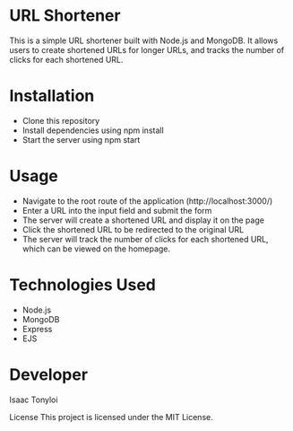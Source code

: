 # URL Shortener
This is a simple URL shortener built with Node.js and MongoDB. It allows users to create shortened URLs for longer URLs, and tracks the number of clicks for each shortened URL.

# Installation
- Clone this repository
- Install dependencies using npm install  
- Start the server using npm start
# Usage
- Navigate to the root route of the application (http://localhost:3000/)
- Enter a URL into the input field and submit the form   
- The server will create a shortened URL and display it on the page
- Click the shortened URL to be redirected to the original URL  
- The server will track the number of clicks for each shortened URL, which can be viewed on the homepage.
# Technologies Used
- Node.js
- MongoDB
- Express  
- EJS  
# Developer
Isaac Tonyloi

License
This project is licensed under the MIT License.






